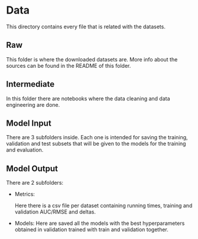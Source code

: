 # Data
This directory contains every file that is  related with the datasets.

## Raw 
This folder is where the downloaded datasets are. More info about the sources can be found in the README of this folder.

## Intermediate
In this folder there are notebooks where the data cleaning and data engineering are done.

## Model Input
There are 3 subfolders inside. Each one is intended for saving the training, validation and test subsets that will be given to the models for the training and evaluation.

## Model Output
There are 2 subfolders:
- Metrics:
  
  Here there is a csv file per dataset containing running times, training and validation AUC/RMSE and deltas.
- Models:
  Here are saved all the models with the best hyperparameters obtained in validation trained with train and validation together.
